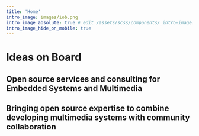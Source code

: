 ```yaml
---
title: 'Home'
intro_image: images/iob.png
intro_image_absolute: true # edit /assets/scss/components/_intro-image.scss for full control
intro_image_hide_on_mobile: true
---
```


# Ideas on Board

## Open source services and consulting for Embedded Systems and Multimedia
## Bringing open source expertise to combine developing multimedia systems with community collaboration
